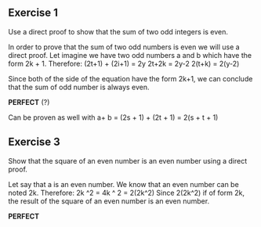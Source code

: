 ## Exercise 1

Use a direct proof to show that the sum of two odd integers is even.

In order to prove that the sum of two odd numbers is even we will use a direct proof. Let imagine we have two odd numbers a and b which have the form 2k + 1.
Therefore:
(2t+1) + (2i+1) = 2y
2t+2k = 2y-2
2(t+k) = 2(y-2)

Since both of the side of the equation have the form 2k+1, we can conclude that the sum of odd number is always even.

**PERFECT** (?)

Can be proven as well with a+ b = (2s + 1) + (2t + 1) = 2(s + t + 1)

## Exercise 3

Show that the square of an even number is an even number using a direct proof.

Let say that a is an even number. We know that an even number can be noted 2k. Therefore:
2k ^2 = 4k ^ 2 = 2(2k^2)
Since 2(2k^2) if of form 2k, the result of the square of an even number is an even number.

**PERFECT**


